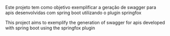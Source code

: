 Este projeto tem como objetivo exemplificar a geração de swagger para apis desenvolvidas com spring boot utilizando o plugin springfox

This project aims to exemplify the generation of swagger for apis developed with spring boot using the springfox plugin